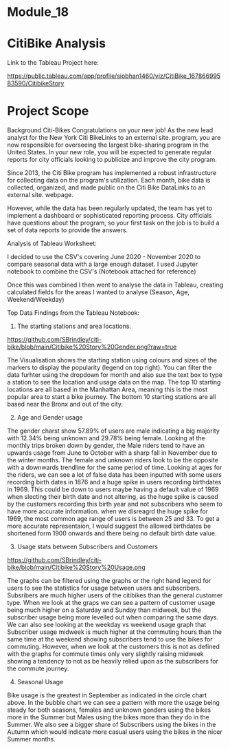 # Module_18
# CitiBike Analysis

Link to the Tableau Project here:

https://public.tableau.com/app/profile/siobhan1460/viz/CitiBike_16786699583590/CitibikeStory 

# Project Scope


Background
Citi-Bikes
Congratulations on your new job! As the new lead analyst for the New York Citi BikeLinks to an external site. program, you are now responsible for overseeing the largest bike-sharing program in the United States. In your new role, you will be expected to generate regular reports for city officials looking to publicize and improve the city program.

Since 2013, the Citi Bike program has implemented a robust infrastructure for collecting data on the program's utilization. Each month, bike data is collected, organized, and made public on the Citi Bike DataLinks to an external site. webpage.

However, while the data has been regularly updated, the team has yet to implement a dashboard or sophisticated reporting process. City officials have questions about the program, so your first task on the job is to build a set of data reports to provide the answers.

Analysis of Tableau Worksheet:

I decided to use the CSV's covering June 2020 - November 2020 to compare seasonal data with a large enough dataset. I used Jupyter notebook to combine the CSV's (Notebook attached for reference)

Once this was combined I then went to analyse the data in Tableau, creating calculated fields for the areas I wanted to analyse (Season, Age, Weekend/Weekday)

Top Data Findings from the Tableau Notebook:

1. The starting stations and area locations.

https://github.com/SBrindley/citi-bike/blob/main/Citibike%20Story%20Gender.png?raw=true

The Visualisation shows the starting station using colours and sizes of the markers to display the popularity (legend on top right).
You can filter the data furhter using the dropdown for month and also sue the text box to type a station to see the location and usage data on the map.
The top 10 starting locations are all based in the Manhattan Area, meaning this is the most popular area to start a bike journey. The bottom 10 starting stations are all based near the Bronx and out of the city. 

2. Age and Gender usage



The gender charst show 57.89% of users are male indicating a big majority with 12.34% being unknown and 29.78% being female. Looking at the monthly trips broken down by gender, the Male riders tend to have an upwards usage from June to October with a sharp fall in November due to the winter months. The female and unknown riders look to be the opposite with a downwards trendline for the same period of time. 
Looking at ages for the riders, we can see a lot of false data has been inputted with some users recording birth dates in 1876 and a huge spike in users recording birthdates in 1969. This could be down to users maybe having a default value of 1969 when slecting their birth date and not altering, as the huge spike is caused by the customers recording this birth year and not subscribers who seem to have more accurate information. when we disreagrd the huge spike for 1969, the most common age range of users is between 25 and 33. To get a more accurate representaion, I would suggest the allowed birthdates be shortened form 1900 onwards and there being no default birth date value.

3. Usage stats between Subscribers and Customers

https://github.com/SBrindley/citi-bike/blob/main/Citibike%20Story%20Usage.png

The graphs can be filtered using the graphs or the right hand legend for users to see the statistics for usage between users and subscribers. Subsribers are much higher users of the citibikes than the general customer type. When we look at the graps we can see a pattern of customer usage being much higher on a Saturday and Sunday than midweek, but the subscriber usage being more levelled out when comparing the same days. We can also see looking at the weekday vs weekend usage graph that Subscriber usage midweek is much higher at the commuting hours than the same time at the weekend showing subscribers tend to use the bikes for commuting. However, when we look at the customers this is not as defined with the graphs for commute times only very slightly raising midweek showing a tendency to not as be heavily relied upon as the subscribers for the commute journey.

4. Seasonal Usage

Bike usage is the greatest in September as indicated in the circle chart above. In the bubble chart we can see a pattern with more the usage being steady for both seasons, females and unknown genders using the bikes more in the Summer but Males using the bikes more than they do in the Summer. We also see a bigger share of Subscribers using the bikes in the Autumn which would indicate more casual users using the bikes in the nicer Summer months.



